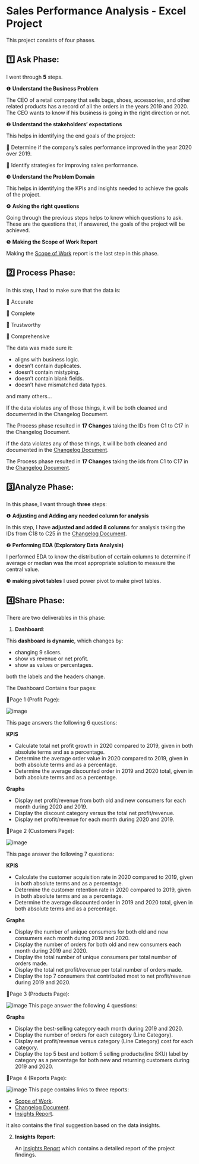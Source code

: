 # Sales Performance Analysis - Excel Project
This project consists of four phases.

## 1️⃣ Ask Phase:
I went through **5** steps.

❶ **Understand the Business Problem**

The CEO of a retail company that sells bags, shoes, accessories, and other related products has a record of all the orders in the years 2019 and 2020. The CEO wants to know if his business is going in the right direction or not.

❷ **Understand the stakeholders’ expectations**

This helps in identifying the end goals of the project:

🚩 Determine if the company’s sales performance improved in the year 2020 over 2019.

🚩 Identify strategies for improving sales performance.

❸ **Understand the Problem Domain**

This helps in identifying the KPIs and insights needed to achieve the goals of the project.

❹ **Asking the right questions**

Going through the previous steps helps to know which questions to ask. These are the questions that, if answered, the goals of the project will be achieved.

❺ **Making the Scope of Work Report**

Making the [Scope of Work](https://github.com/alaamhassan/RetailCompany_PerformanceAnalysis/blob/main/Ask_Phase/Scope%20of%20Work.pdf) report is the last step in this phase.

## 2️⃣ Process Phase:
In this step, I had to make sure that the data is:

📌 Accurate

📌 Complete

📌 Trustworthy

📌 Comprehensive

The data was made sure it:

* aligns with business logic.
* doesn’t contain duplicates.
* doesn’t contain mistyping.
* doesn’t contain blank fields.
* doesn’t have mismatched data types.
  
and many others…

If the data violates any of those things, it will be both cleaned and documented in the Changelog Document.

The Process phase resulted in **17 Changes** taking the IDs from C1 to C17 in the Changelog Document.

if the data violates any of those things, it will be both cleaned and documented in the 
[Changelog Document](https://github.com/alaamhassan/RetailCompany_PerformanceAnalysis/blob/main/Process_Phase/Changelog%20Documentation.pdf).

The Process phase resulted in **17 Changes** taking the ids from C1 to C17 in the [Changelog Document](https://github.com/alaamhassan/RetailCompany_PerformanceAnalysis/blob/main/Process_Phase/Changelog%20Documentation.pdf).

## 3️⃣Analyze Phase:

In this phase, I want through **three** steps:

❶ **Adjusting and Adding any needed column for analysis**

In this step, I have **adjusted and added 8 columns** for analysis taking the IDs from C18 to C25 in the [Changelog Document](https://github.com/alaamhassan/RetailCompany_PerformanceAnalysis/blob/main/Process_Phase/Changelog%20Documentation.pdf). 

❷ **Performing EDA (Exploratory Data Analysis)**

I performed EDA to know the distribution of certain columns to determine if average or median was the most appropriate solution to measure the central value.

❸ **making pivot tables**
I used power pivot to make pivot tables.

## 4️⃣Share Phase:

There are two deliverables in this phase:
1. **Dashboard**:
   
  This **dashboard is dynamic**, which changes by:
  *  changing 9 slicers.
  *  show vs revenue or net profit.
  *  show as values or percentages.

  both the labels and the headers change.

  The Dashboard Contains four pages:
  
  📃Page 1 (Profit Page):
  
  ![image](https://github.com/alaamhassan/RetailCompany_PerformanceAnalysis/assets/67596481/cd507b3a-9bb6-4683-803d-edc2d9189997)

  This page answers the following 6 questions:
  
  **KPIS**
  * Calculate total net profit growth in 2020 compared to 2019, given in both absolute terms and as a percentage.
  * Determine the average order value in 2020 compared to 2019, given in both absolute terms and as a percentage.
  * Determine the average discounted order in 2019 and 2020 total, given in both absolute terms and as a percentage.
    
  **Graphs**
  * Display net profit/revenue from both old and new consumers for each month during 2020 and 2019.
  * Display the discount category versus the total net profit/revenue.
  * Display net profit/revenue for each month during 2020 and 2019.

  📃Page 2 (Customers Page):
  
  ![image](https://github.com/alaamhassan/RetailCompany_PerformanceAnalysis/assets/67596481/d566be47-5f8f-4d01-9608-ae895d138072)
  
  This page answer the following 7 questions:
  
  **KPIS**
   * Calculate the customer acquisition rate in 2020 compared to 2019, given in both absolute terms and as a percentage.
   * Determine the customer retention rate in 2020 compared to 2019, given in both absolute terms and as a percentage.
   * Determine the average discounted order in 2019 and 2020 total, given in both absolute terms and as a percentage.
     
  **Graphs**
   * Display the number of unique consumers for both old and new consumers each month during 2019 and 2020.
   * Display the number of orders for both old and new consumers each month during 2019 and 2020.
   * Display the total number of unique consumers per total number of orders made.
   * Display the total net profit/revenue per total number of orders made.
   * Display the top 7 consumers that contributed most to net profit/revenue during 2019 and 2020.

  📃Page 3 (Products Page):
  
  ![image](https://github.com/alaamhassan/RetailCompany_PerformanceAnalysis/assets/67596481/339ee538-e496-4f2c-a197-3357c04ce511)
  This page answer the following 4 questions:
  
  **Graphs**
  * Display the best-selling category each month during 2019 and 2020.
  * Display the number of orders for each category (Line Category).
  * Display net profit/revenue versus category (Line Category) cost for each category.
  * Display the top 5 best and bottom 5 selling products(line SKU) label by category as a percentage for both new and returning customers during 2019 and 2020.

  📃Page 4 (Reports Page):  
  
  ![image](https://github.com/alaamhassan/RetailCompany_PerformanceAnalysis/assets/67596481/d840a291-a1f7-4941-a31c-c4d39bc741c1)
  This page contains links to three reports:
  * [Scope of Work](https://github.com/alaamhassan/RetailCompany_PerformanceAnalysis/blob/main/Ask_Phase/Scope%20of%20Work.pdf).
  * [Changelog Document](https://github.com/alaamhassan/RetailCompany_PerformanceAnalysis/blob/main/Process_Phase/Changelog%20Documentation.pdf).
  * [Insights Report](https://github.com/alaamhassan/RetailCompany_PerformanceAnalysis/blob/main/Share_Phase/Insights_Report.pdf).

  it also contains the final suggestion based on the data insights.

2. **Insights Report**:
   
   An [Insights Report](https://github.com/alaamhassan/RetailCompany_PerformanceAnalysis/blob/main/Share_Phase/Insights_Report.pdf) which contains a detailed report of the project findings.
  
    




